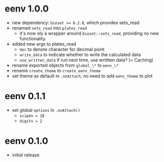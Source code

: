 # eenv 1.0.0

  * new dependency: `bioset >= 0.2.0`, which provides sets_read
  * renamed `sets_read` into `plates_read`
      *  it's now oly a wrapper around `bioset::sets_read`, providing no new functionality.
  * added new args to plates_read
      * `dec` to denote character for decimal point
      * `write_data` to indicate whether to write the calculated data
      * `use_written_data` if run next time, use writtten data? (= Caching)
  * rename exported objects from `global_\*` to `eenv_\*`
  * rename `create_theme` to `create_eenv_theme` 
  * set theme as default in `.onAttach`, no need to add `eenv_theme` to plot

# eenv 0.1.1

  * set global `options` in `.onAttach()`
      * `scipen = 18`
      * `digits = 2`

# eenv 0.1.0

  * initial release
